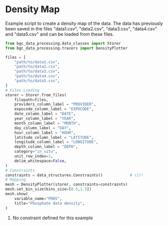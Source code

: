 # Density Map

Example script to create a density map of the data. The data has previously been saved in the files "data1.csv", "data2.csv", "data3.csv", "data4.csv" and "data5.csv" and can be loaded from these files.

``` py
from bgc_data_processing.data_classes import Storer
from bgc_data_processing.tracers import DensityPlotter

files = [
    "path/to/data1.csv",
    "path/to/data2.csv",
    "path/to/data3.csv",
    "path/to/data4.csv",
    "path/to/data5.csv",
]
# Files Loading
storer = Storer.from_files(
    filepath=files,
    providers_column_label = "PROVIDER",
    expocode_column_label = "EXPOCODE",
    date_column_label = "DATE",
    year_column_label = "YEAR",
    month_column_label = "MONTH",
    day_column_label = "DAY",
    hour_column_label = "HOUR",
    latitude_column_label = "LATITUDE",
    longitude_column_label = "LONGITUDE",
    depth_column_label = "DEPH",
    category="in_situ",
    unit_row_index=1,
    delim_whitespace=False,
)
# Constraints
constraints = data_structures.Constraints()            # (1)!
# Mapping
mesh = DensityPlotter(storer, constraints=constraints)
mesh.set_bin_size(bins_size=[0.5,1.5])
mesh.show(
    variable_name="PHOS",
    title="Phosphate data density",
)
```

1. No constraint defined for this example
